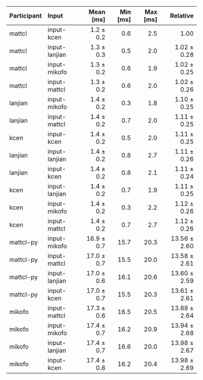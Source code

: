 | Participant | Input | Mean [ms] | Min [ms] | Max [ms] | Relative |
|:---|:---|---:|---:|---:|---:|
| mattcl | input-kcen | 1.2 ± 0.2 | 0.6 | 2.5 | 1.00 |
| mattcl | input-lanjian | 1.3 ± 0.3 | 0.5 | 2.0 | 1.02 ± 0.28 |
| mattcl | input-mikofo | 1.3 ± 0.2 | 0.6 | 1.9 | 1.02 ± 0.25 |
| mattcl | input-mattcl | 1.3 ± 0.2 | 0.6 | 2.0 | 1.02 ± 0.26 |
| lanjian | input-mikofo | 1.4 ± 0.2 | 0.3 | 1.8 | 1.10 ± 0.25 |
| lanjian | input-mattcl | 1.4 ± 0.2 | 0.7 | 2.0 | 1.11 ± 0.25 |
| kcen | input-kcen | 1.4 ± 0.2 | 0.5 | 2.0 | 1.11 ± 0.25 |
| lanjian | input-lanjian | 1.4 ± 0.2 | 0.8 | 2.7 | 1.11 ± 0.26 |
| lanjian | input-kcen | 1.4 ± 0.2 | 0.8 | 2.1 | 1.11 ± 0.24 |
| kcen | input-lanjian | 1.4 ± 0.2 | 0.7 | 1.9 | 1.11 ± 0.25 |
| kcen | input-mikofo | 1.4 ± 0.2 | 0.3 | 2.2 | 1.12 ± 0.26 |
| kcen | input-mattcl | 1.4 ± 0.2 | 0.7 | 2.7 | 1.12 ± 0.26 |
| mattcl-py | input-mikofo | 16.9 ± 0.7 | 15.7 | 20.3 | 13.56 ± 2.60 |
| mattcl-py | input-mattcl | 17.0 ± 0.7 | 15.5 | 20.0 | 13.58 ± 2.61 |
| mattcl-py | input-lanjian | 17.0 ± 0.6 | 16.1 | 20.6 | 13.60 ± 2.59 |
| mattcl-py | input-kcen | 17.0 ± 0.7 | 15.5 | 20.3 | 13.61 ± 2.61 |
| mikofo | input-mattcl | 17.3 ± 0.6 | 16.5 | 20.5 | 13.88 ± 2.64 |
| mikofo | input-mikofo | 17.4 ± 0.7 | 16.2 | 20.9 | 13.94 ± 2.68 |
| mikofo | input-lanjian | 17.4 ± 0.7 | 16.6 | 20.0 | 13.98 ± 2.67 |
| mikofo | input-kcen | 17.4 ± 0.8 | 16.2 | 20.4 | 13.98 ± 2.69 |
